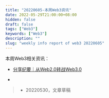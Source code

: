 ```yaml
---
title: "20220605-本周Web3资讯"
date: 2022-05-29T21:00:00+08:00
hidden: false
draft: false
tags: ["Web3"]
keywords: ["Web3"]
description: ""
slug: "weekly info report of web3 20220605"
---
```


本周Web3相关资讯：

- [分享纪要｜从Web2.0转战Web3.0](https://mp.weixin.qq.com/s/cabiTHE0C6oAS1P8gICFKA)

  


<!--more-->

- 


> - 20220530，文章草稿
